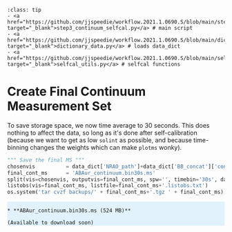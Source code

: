 `````{admonition} Scripts for **Step 3 - Self-calibration of the continuum**:
:class: tip
- <a href="https://github.com/jjspeedie/workflow.2021.1.0690.S/blob/main/step3_continuum_selfcal.py" target="_blank">step3_continuum_selfcal.py</a> # main script
- <a href="https://github.com/jjspeedie/workflow.2021.1.0690.S/blob/main/dictionary_data.py" target="_blank">dictionary_data.py</a> # loads data_dict
- <a href="https://github.com/jjspeedie/workflow.2021.1.0690.S/blob/main/selfcal_utils.py" target="_blank">selfcal_utils.py</a> # selfcal functions
`````

# Create Final Continuum Measurement Set

To save storage space, we now time average to 30 seconds. This does nothing to affect the data, so long as it's done after self-calibration (because we want to get as low ``solint`` as possible, and because time-binning changes the weights which can make ``plotms`` wonky).

````python
""" Save the final MS """
chosenvis          = data_dict['NRAO_path']+data_dict['BB_concat']['contp0'].replace('p0.ms', 'ap.ms')
final_cont_ms      = 'ABAur_continuum.bin30s.ms'
split(vis=chosenvis, outputvis=final_cont_ms, spw='', timebin='30s', datacolumn='data')
listobs(vis=final_cont_ms, listfile=final_cont_ms+'.listobs.txt')
os.system('tar cvzf backups/' + final_cont_ms+'.tgz ' + final_cont_ms)
````

<div style="background-color:#e1f2fc;">

````{card} Final continuum measurement set achieved! 🥳

* **ABAur_continuum.bin30s.ms (524 MB)**

(Available to download soon)

````
</div>
